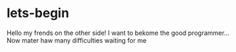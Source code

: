# lets-begin 
Hello my frends on the other side!
I want to bekome the good programmer...
Now mater haw many difficulties waiting for me
